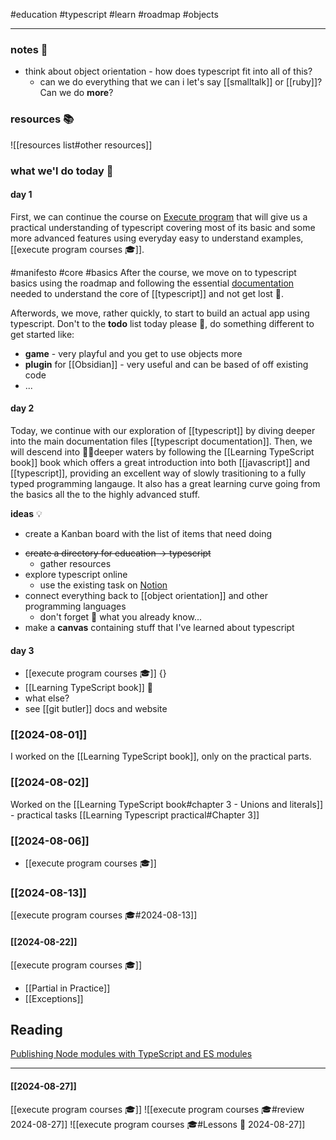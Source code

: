 #education
#typescript
#learn
#roadmap
#objects

---
### notes 📔
* think about object orientation - how does typescript fit into all of this?
	* can we do everything that we can i let's say [[smalltalk]] or [[ruby]]? Can we do **more**?

### resources 📚
![[resources list#other resources]]

### what we'l do today 📆

#### day 1
First, we can continue the course on [Execute program](https://www.executeprogram.com/courses/everyday-typescript) that will give us a practical understanding of typescript covering most of its basic and some more advanced features using everyday easy to understand examples, [[execute program courses 🎓]].

#manifesto #core #basics
After the course, we move on to typescript basics using the roadmap and following the essential [documentation](documentation) needed to understand the core of  [[typescript]] and not get lost 🧭.

Afterwords, we move, rather quickly, to start to build an actual app using typescript. Don't to the **todo** list today please 🙏, do something different to get started like:

* **game** - very playful and you get to use objects more
* **plugin** for [[Obsidian]] - very useful and can be based of off existing code
* ... 
#### day 2
Today, we continue with our exploration of [[typescript]] by diving deeper into the main documentation files [[typescript documentation]]. 
Then, we will descend into 🏊‍♀deeper waters by following the [[Learning TypeScript book]] book which offers a great introduction into both [[javascript]] and [[typescript]], providing an excellent way of slowly trasitioning to a fully typed programming langauge. It also has a great learning curve going from the basics all the to the highly advanced stuff.

**ideas** 💡
- create  a Kanban board with the list of items that need doing
* ~~create a directory for education -> typescript~~
	- gather resources
* explore typescript online
	* use the existing task on [Notion](https://www.notion.so/v-sedlar/Study-Learn-Typescript-28599ce232af430e91b564343fe533d2)
* connect everything back to [[object orientation]] and other programming languages
	* don't forget 🤯 what you already know...
* make a **canvas**  containing stuff that I've learned about typescript

#### day 3

- [[execute program courses 🎓]] {}
- [[Learning TypeScript book]] 📖
- what else?
- see [[git butler]] docs and website

### [[2024-08-01]]

I worked on the [[Learning TypeScript book]], only on the practical parts.

### [[2024-08-02]]

Worked on the [[Learning TypeScript book#chapter 3 - Unions and literals]] - practical tasks
[[Learning Typescript practical#Chapter 3]]

### [[2024-08-06]]

- [[execute program courses 🎓]]


### [[2024-08-13]]

[[execute program courses 🎓#2024-08-13]]

#### [[2024-08-22]]

[[execute program courses 🎓]]

- [[Partial in Practice]]
- [[Exceptions]]

## Reading

[Publishing Node modules with TypeScript and ES modules](https://blog.logrocket.com/publishing-node-modules-typescript-es-modules/)

---
#### [[2024-08-27]]

[[execute program courses 🎓]]
![[execute program courses 🎓#review 2024-08-27]]
![[execute program courses 🎓#Lessons 📖 2024-08-27]]
